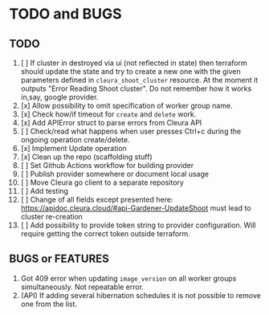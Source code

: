 # TODO and BUGS

## TODO

1. [ ] If cluster in destroyed via ui (not reflected in state) then terraform should update the state and try to create a new one with the given parameters defined in `cleura_shoot_cluster` resource. At the moment it outputs "Error Reading Shoot cluster". Do not remember how it works in,say, google provider.
1. [x] Allow possibility to omit specification of worker group name.
1. [x] Check how/if timeout for `create` and `delete` work.
1. [x] Add APIError struct to parse errors from Cleura API
1. [ ] Check/read what happens when user presses Ctrl+c during the ongoing operation create/delete.
1. [x] Implement Update operation
1. [x] Clean up the repo (scaffolding stuff)
1. [ ] Set Github Actions workflow for building provider
1. [ ] Publish provider somewhere or document local usage
1. [ ] Move Cleura go client to a separate repository
1. [ ] Add testing
1. [ ] Change of all fields except presented here: <https://apidoc.cleura.cloud/#api-Gardener-UpdateShoot>  must lead to cluster re-creation
1. [ ] Add possibility to provide token string to provider configuration. Will require getting the correct token outside terraform.

## BUGS or FEATURES

1. Got 409 error when updating `image_version` on all worker groups simultaneously. Not repeatable error.
1. (API) If adding several hibernation schedules it is not possible to remove one from the list.
